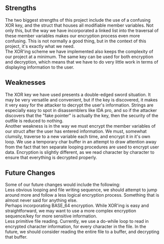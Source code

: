 ## Strengths
The two biggest strengths of this project include the use of a confusing XOR key, and the struct that houses all modifiable member variables. Not only this, but the way we have incorporated a linked list into the traversal of these member variables makes our encryption process even more confusing. This is not normally a good thing, but in the context of this project, it's exactly what we need.<br>
The XOR'ing scheme we have implemented also keeps the complexity of our project at a minimum. The same key can be used for both encryption and decryption, which means that we have to do very little work in terms of displaying information to the user. 
## Weaknesses
The XOR key we have used presents a double-edged sword situation. It may be very versatile and convenient, but if the key is discovered, it makes it very easy for the attacker to decrypt the user's information. Strings are especially easy to spot in disassemblers like IDA pro, and so if the attacker discovers that the "fake pointer" is actually the key, then the security of the outfile is reduced to nothing.<br>
Another weakness is in the way we must encrypt the member variables of our struct after the user has entered information. We must, somewhat clumsily, traverse to a new variable each time, and encrypt it in it's own loop. We use a temporary char buffer in an attempt to draw attention away from the fact that ten separate looping procedures are used to encrypt user data. Encryption is slightly different, as we read character by character to ensure that everything is decrypted properly.
## Future Changes
Some of our future changes would include the following:<br>
Less obvious looping and file writing sequence, we should attempt to jump around more and follow a less logical encryption process. Something that is almost never said for anything else.<br>
Perhaps incorporating BASE_64 encryption. While XOR'ing is easy and straightforward, we may want to use a more complex encryption sequence/key for more sensitive information.<br>
Less primitive file reading. Currently, we use a do-while loop to read in encrypted character information, for every character in the file. In the future, we should consider reading the entire file to a buffer, and decrypting that buffer.
